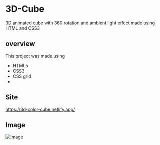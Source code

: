 # 3D-Cube
3D animated cube with 360 rotation and ambient light effect made using HTML and CSS3
## overview 

This project was made using

- HTML5 
- CSS3 
- CSS grid
- 
## Site

https://3d-color-cube.netlify.app/


## Image

![image](https://user-images.githubusercontent.com/98703238/210065111-eb29559b-edbe-425e-bff9-0c08cf4244c0.png)
